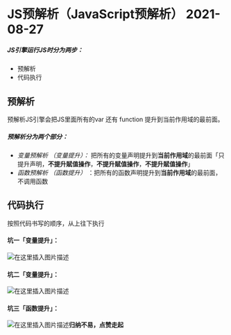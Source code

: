 ﻿# JS预解析（JavaScript预解析） 2021-08-27
##### JS引擎运行JS时分为两步：
 - 预解析
 - 代码执行

## 预解析
预解析JS引擎会把JS里面所有的var 还有 function 提升到当前作用域的最前面。
##### 预解析分为两个部分：

 - *变量预解析 （变量提升）：* 把所有的变量声明提升到**当前作用域**的最前面「只提升声明，**不提升賦值操作**，**不提升賦值操作**，**不提升賦值操作**」
 - *函数预解析 （函数提升）* ：把所有的函数声明提升到**当前作用域**的最前面，不调用函数
 
 

## 代码执行
按照代码书写的顺序，从上往下执行

#### 坑一「变量提升」：
![在这里插入图片描述](https://img-blog.csdnimg.cn/9c8c4b4c141d450ab1c81abb83ef3846.png?x-oss-process=image/watermark,type_ZHJvaWRzYW5zZmFsbGJhY2s,shadow_50,text_Q1NETiBAQ2h1YW5ZYW5nIENoZW4=,size_17,color_FFFFFF,t_70,g_se,x_16)
#### 坑二「变量提升」：
![在这里插入图片描述](https://img-blog.csdnimg.cn/db598b7689bd43618346e55636101446.png?x-oss-process=image/watermark,type_ZHJvaWRzYW5zZmFsbGJhY2s,shadow_50,text_Q1NETiBAQ2h1YW5ZYW5nIENoZW4=,size_20,color_FFFFFF,t_70,g_se,x_16)
#### 坑三「函数提升」：
![在这里插入图片描述](https://img-blog.csdnimg.cn/6d837c5530ee49caa87eaba002365fb2.png?x-oss-process=image/watermark,type_ZHJvaWRzYW5zZmFsbGJhY2s,shadow_50,text_Q1NETiBAQ2h1YW5ZYW5nIENoZW4=,size_19,color_FFFFFF,t_70,g_se,x_16)**归纳不易，点赞走起**



